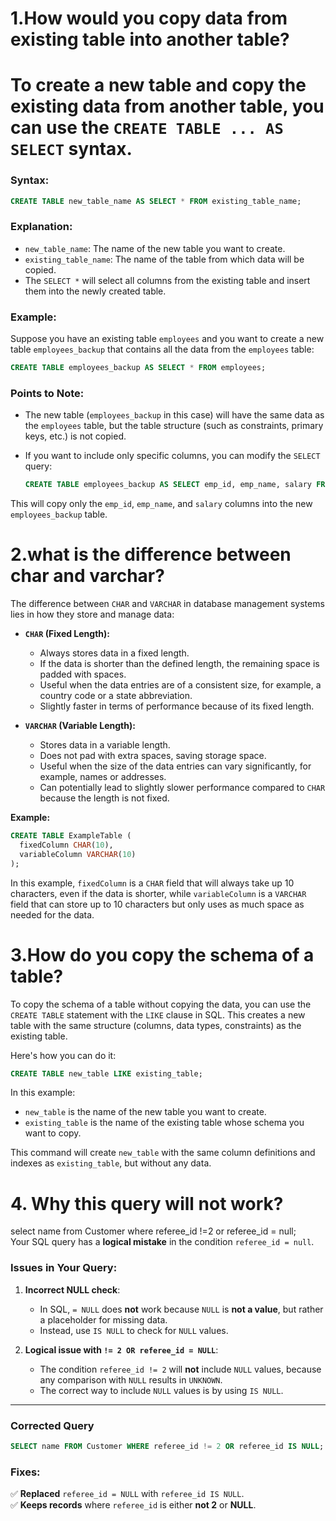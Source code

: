 # 1.How would you copy data from existing table into another table?
# To create a new table and copy the existing data from another table, you can use the `CREATE TABLE ... AS SELECT` syntax. 

### **Syntax:**
```sql
CREATE TABLE new_table_name AS SELECT * FROM existing_table_name;
```

### **Explanation:**
- `new_table_name`: The name of the new table you want to create.
- `existing_table_name`: The name of the table from which data will be copied.
- The `SELECT *` will select all columns from the existing table and insert them into the newly created table.

### **Example:**
Suppose you have an existing table `employees` and you want to create a new table `employees_backup` that contains all the data from the `employees` table:

```sql
CREATE TABLE employees_backup AS SELECT * FROM employees;
```

### **Points to Note:**
- The new table (`employees_backup` in this case) will have the same data as the `employees` table, but the table structure (such as constraints, primary keys, etc.) is not copied.
- If you want to include only specific columns, you can modify the `SELECT` query:
  
  ```sql
  CREATE TABLE employees_backup AS SELECT emp_id, emp_name, salary FROM employees;
  ```

This will copy only the `emp_id`, `emp_name`, and `salary` columns into the new `employees_backup` table.

# 2.what is the difference between char and varchar?
The difference between `CHAR` and `VARCHAR` in database management systems lies in how they store and manage data:

- **`CHAR` (Fixed Length):**
  - Always stores data in a fixed length.
  - If the data is shorter than the defined length, the remaining space is padded with spaces.
  - Useful when the data entries are of a consistent size, for example, a country code or a state abbreviation.
  - Slightly faster in terms of performance because of its fixed length.

- **`VARCHAR` (Variable Length):**
  - Stores data in a variable length.
  - Does not pad with extra spaces, saving storage space.
  - Useful when the size of the data entries can vary significantly, for example, names or addresses.
  - Can potentially lead to slightly slower performance compared to `CHAR` because the length is not fixed.

**Example:**
```sql
CREATE TABLE ExampleTable (
  fixedColumn CHAR(10),
  variableColumn VARCHAR(10)
);
```

In this example, `fixedColumn` is a `CHAR` field that will always take up 10 characters, even if the data is shorter, while `variableColumn` is a `VARCHAR` field that can store up to 10 characters but only uses as much space as needed for the data.
# 3.How do you copy the schema of a table?
To copy the schema of a table without copying the data, you can use the `CREATE TABLE` statement with the `LIKE` clause in SQL. This creates a new table with the same structure (columns, data types, constraints) as the existing table.

Here's how you can do it:

```sql
CREATE TABLE new_table LIKE existing_table;
```

In this example:
- `new_table` is the name of the new table you want to create.
- `existing_table` is the name of the existing table whose schema you want to copy.

This command will create `new_table` with the same column definitions and indexes as `existing_table`, but without any data.

# 4.  Why this query will not work?
select name from Customer where referee_id !=2 or referee_id = null;  
Your SQL query has a **logical mistake** in the condition `referee_id = null`.  

### **Issues in Your Query:**
1. **Incorrect NULL check**:  
   - In SQL, `= NULL` does **not** work because `NULL` is **not a value**, but rather a placeholder for missing data.  
   - Instead, use `IS NULL` to check for `NULL` values.

2. **Logical issue with `!= 2 OR referee_id = NULL`**:  
   - The condition `referee_id != 2` will **not** include `NULL` values, because any comparison with `NULL` results in `UNKNOWN`.
   - The correct way to include `NULL` values is by using `IS NULL`.

---

### **Corrected Query**
```sql
SELECT name FROM Customer WHERE referee_id != 2 OR referee_id IS NULL;
```

### **Fixes:**
✅ **Replaced** `referee_id = NULL` with `referee_id IS NULL`.  
✅ **Keeps records** where `referee_id` is either **not 2** or **NULL**.  



